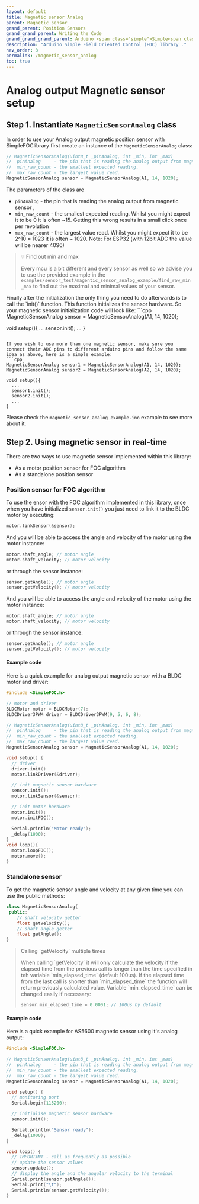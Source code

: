 ```yaml
---
layout: default
title: Magnetic sensor Analog
parent: Magnetic sensor
grand_parent: Position Sensors
grand_grand_parent: Writing the Code
grand_grand_grand_parent: Arduino <span class="simple">Simple<span class="foc">FOC</span>library</span>
description: "Arduino Simple Field Oriented Control (FOC) library ."
nav_order: 3
permalink: /magnetic_sensor_analog
toc: true
---
```




# Analog output Magnetic sensor setup


## Step 1. Instantiate `MagneticSensorAnalog` class

In order to use your Analog output magnetic position sensor with <span class="simple">Simple<span class="foc">FOC</span>library</span> first create an instance of the `MagneticSensorAnalog` class:
```cpp
// MagneticSensorAnalog(uint8_t _pinAnalog, int _min, int _max)
//  pinAnalog     - the pin that is reading the analog output from magnetic sensor
//  min_raw_count - the smallest expected reading.  
//  max_raw_count - the largest value read.  
MagneticSensorAnalog sensor = MagneticSensorAnalog(A1, 14, 1020);
```

The parameters of the class are
- `pinAnalog` - the pin that is reading the analog output from magnetic sensor , 
- `min_raw_count` - the smallest expected reading. Whilst you might expect it to be 0 it is often ~15.  Getting this wrong results in a small click once per revolution
- `max_raw_count` - the largest value read. Whilst you might expect it to be 2^10 = 1023 it is often ~ 1020. Note: For ESP32 (with 12bit ADC the value will be nearer 4096)

<blockquote class="info"> <p class="heading"> 💡 Find out min and max</p>
Every mcu is a bit different and every sensor as well so we advise you to use the provided example in the <code class="highlighter-rouge">examples/sensor_test/magentic_sensor_analog_example/find_raw_min_max</code> to find out the maximal and minimal values of your sensor.
</blockquote>
Finally after the initialization the only thing you need to do afterwards is to call the `init()` function. This function initializes the sensor hardware. So your magnetic sensor initialization code will look like:
```cpp
MagneticSensorAnalog sensor = MagneticSensorAnalog(A1, 14, 1020);

void setup(){
  ...
  sensor.init();
  ...
}
```

If you wish to use more than one magnetic sensor, make sure you connect their ADC pins to different arduino pins and follow the same idea as above, here is a simple example:
```cpp
MagneticSensorAnalog sensor1 = MagneticSensorAnalog(A1, 14, 1020);
MagneticSensorAnalog sensor2 = MagneticSensorAnalog(A2, 14, 1020);

void setup(){
  ...
  sensor1.init();
  sensor2.init();
  ...
}
```

Please check the `magnetic_sensor_analog_example.ino` example to see more about it.


## Step 2. Using magnetic sensor in real-time

There are two ways to use magnetic sensor implemented within this library:
- As a motor position sensor for FOC algorithm
- As a standalone position sensor

### Position sensor for FOC algorithm

To use the ensor with the FOC algorithm implemented in this library, once when you have initialized `sensor.init()` you just need to link it to the BLDC motor by executing:
```cpp
motor.linkSensor(&sensor);
```

And you will be able to access the angle and velocity of the motor using the motor instance:
```cpp
motor.shaft_angle; // motor angle
motor.shaft_velocity; // motor velocity
```

or through the sensor instance:
```cpp
sensor.getAngle(); // motor angle
sensor.getVelocity(); // motor velocity
```

And you will be able to access the angle and velocity of the motor using the motor instance:
```cpp
motor.shaft_angle; // motor angle
motor.shaft_velocity; // motor velocity
```

or through the sensor instance:
```cpp
sensor.getAngle(); // motor angle
sensor.getVelocity(); // motor velocity
```

#### Example code

Here is a quick example for analog output magnetic sensor with a BLDC motor and driver:

```cpp
#include <SimpleFOC.h>

// motor and driver
BLDCMotor motor = BLDCMotor(7);
BLDCDriver3PWM driver = BLDCDriver3PWM(9, 5, 6, 8);

// MagneticSensorAnalog(uint8_t _pinAnalog, int _min, int _max)
//  pinAnalog     - the pin that is reading the analog output from magnetic sensor
//  min_raw_count - the smallest expected reading.  
//  max_raw_count - the largest value read.  
MagneticSensorAnalog sensor = MagneticSensorAnalog(A1, 14, 1020);

void setup() {
  // driver
  driver.init()
  motor.linkDriver(&driver);

  // init magnetic sensor hardware
  sensor.init();
  motor.linkSensor(&sensor);

  // init motor hardware
  motor.init();
  motor.initFOC();

  Serial.println("Motor ready");
  _delay(1000);
}
void loop(){
  motor.loopFOC();
  motor.move();
}
```

### Standalone sensor 

To get the magnetic sensor angle and velocity at any given time you can use the public methods:
```cpp
class MagneticSensorAnalog{
 public:
    // shaft velocity getter
    float getVelocity();
  	// shaft angle getter
    float getAngle();
}
```

<blockquote markdown="1" class="info">
<p class="heading" markdown="1">Calling `getVelocity` multiple times</p>
When calling `getVelocity` it will only calculate the velocity if the elapsed time from the previous call is longer than the time specified in teh variable `min_elapsed_time` (default 100us). If the elapsed time from the last call is shorter than `min_elapsed_time` the function will return previously calculated value. Variable `min_elapsed_time` can be changed easily if necessary:

```cpp
sensor.min_elapsed_time = 0.0001; // 100us by default
```
</blockquote>

#### Example code

Here is a quick example for AS5600 magnetic sensor using it's analog output:
```cpp
#include <SimpleFOC.h>

// MagneticSensorAnalog(uint8_t _pinAnalog, int _min, int _max)
//  pinAnalog     - the pin that is reading the analog output from magnetic sensor
//  min_raw_count - the smallest expected reading.  
//  max_raw_count - the largest value read.  
MagneticSensorAnalog sensor = MagneticSensorAnalog(A1, 14, 1020);

void setup() {
  // monitoring port
  Serial.begin(115200);

  // initialise magnetic sensor hardware
  sensor.init();

  Serial.println("Sensor ready");
  _delay(1000);
}

void loop() {
  // IMPORTANT - call as frequently as possible
  // update the sensor values 
  sensor.update();
  // display the angle and the angular velocity to the terminal
  Serial.print(sensor.getAngle());
  Serial.print("\t");
  Serial.println(sensor.getVelocity());
}
```